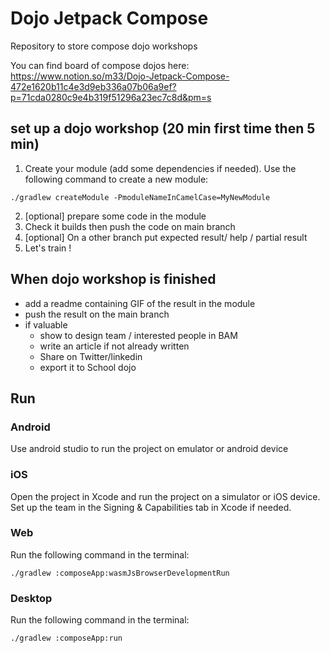 # Dojo Jetpack Compose
Repository to store compose dojo workshops

You can find board of compose dojos here: https://www.notion.so/m33/Dojo-Jetpack-Compose-472e1620b11c4e3d9eb336a07b06a9ef?p=71cda0280c9e4b319f51296a23ec7c8d&pm=s

## set up a dojo workshop (20 min first time then 5 min)

1. Create your module (add some dependencies if needed). Use the following
   command to create a new module:

```shell
./gradlew createModule -PmoduleNameInCamelCase=MyNewModule
```

2. [optional] prepare some code in the module
3. Check it builds then push the code on main branch
4. [optional] On a other branch put expected result/ help / partial result
5. Let's train !

## When dojo workshop is finished

- add a readme containing GIF of the result in the module
- push the result on the main branch
- if valuable
    - show to design team / interested people in BAM
    - write an article if not already written
    - Share on Twitter/linkedin
    - export it to School dojo
## Run

### Android

Use android studio to run the project on emulator or android device

### iOS

Open the project in Xcode and run the project on a simulator or iOS device.
Set up the team in the Signing & Capabilities tab in Xcode if needed.

### Web

Run the following command in the terminal:

```shell
./gradlew :composeApp:wasmJsBrowserDevelopmentRun
```

### Desktop

Run the following command in the terminal:

```shell
./gradlew :composeApp:run
```
